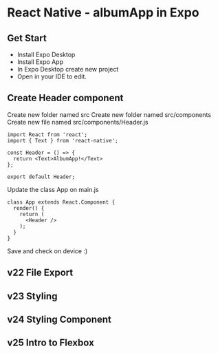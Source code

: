 # React Native - albumApp in Expo

## Get Start

* Install Expo Desktop
* Install Expo App
* In Expo Desktop create new project
* Open in your IDE to edit.

## Create Header component

Create new folder named src
Create new folder named src/components
Create new file named src/components/Header.js

    import React from 'react';
    import { Text } from 'react-native';

    const Header = () => {
      return <Text>AlbumApp!</Text>
    };

    export default Header;

Update the class App on main.js

    class App extends React.Component {
      render() {
        return (
          <Header />
        );
      }
    }

Save and check on device :)

## v22 File Export

## v23 Styling

## v24 Styling Component

## v25 Intro to Flexbox

